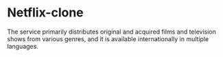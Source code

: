# Netflix-clone
The service primarily distributes original and acquired films and television shows from various genres, and it is available internationally in multiple languages.

